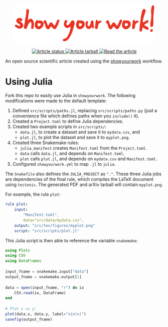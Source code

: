 <p align="center">
<a href="https://github.com/showyourwork/showyourwork">
<img width = "450" src="https://raw.githubusercontent.com/showyourwork/.github/main/images/showyourwork.png" alt="showyourwork"/>
</a>
<br>
<br>
<a href="https://github.com/MilesCranmer/showyourwork_julia_example/actions/workflows/build.yml">
<img src="https://github.com/MilesCranmer/showyourwork_julia_example/actions/workflows/build.yml/badge.svg?branch=main" alt="Article status"/>
</a>
<a href="https://github.com/MilesCranmer/showyourwork_julia_example/raw/main-pdf/arxiv.tar.gz">
<img src="https://img.shields.io/badge/article-tarball-blue.svg?style=flat" alt="Article tarball"/>
</a>
<a href="https://github.com/MilesCranmer/showyourwork_julia_example/raw/main-pdf/ms.pdf">
<img src="https://img.shields.io/badge/article-pdf-blue.svg?style=flat" alt="Read the article"/>
</a>
</p>

An open source scientific article created using the [showyourwork](https://github.com/showyourwork/showyourwork) workflow.


# Using Julia

Fork this repo to easily use Julia in `showyourwork`. The following modifications were made to the default template:

1. Defined `src/scripts/paths.jl`, replacing `src/scripts/paths.py` (just a convenience file which defines paths when you `include()` it).
1. Created a `Project.toml` to define Julia dependencies.
1. Created two example scripts in `src/scripts/`:
    - `data.jl`, to create a dataset and save it to `mydata.csv`, and
    - `plot.jl`, to plot the dataset and save it to `myplot.png`.
1. Created three Snakemake rules:
    - `julia_manifest` creates `Manifest.toml` from the `Project.toml`.
    - `data` calls `data.jl`, and depends on `Manifest.toml`.
    - `plot` calls `plot.jl`, and depends on `mydata.csv` and `Manifest.toml`.
1. Configured `showyourwork.yml` to map `.jl` to `julia`.
  
The `Snakefile` also defines the `JULIA_PROJECT` as `"."`.
These three Julia jobs are dependencies of the final rule, which compiles the LaTeX document using `tectonic`.
The generated PDF and arXiv tarball will contain `myplot.png`.

For example, the rule `plot`:

```yaml
rule plot:
    input:
        "Manifest.toml",
        data="src/data/mydata.csv",
    output: "src/tex/figures/myplot.png"
    script: "src/scripts/plot.jl"
```

This Julia script is then able to reference the variable `snakemake`:

```julia
using Plots
using CSV
using DataFrames

input_fname = snakemake.input["data"]
output_fname = snakemake.output[1]

data = open(input_fname, "r") do io
    CSV.read(io, DataFrame)
end

# Plot x vs y:
plot(data.x, data.y, label="sin(x)")
savefig(output_fname)
```
